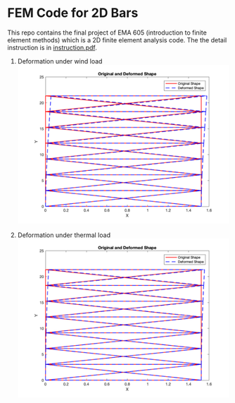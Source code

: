 # FEM Code for 2D Bars
This repo contains the final project of EMA 605 (introduction to finite element methods) which is a 2D finite element analysis code. The the detail instruction is in [instruction.pdf](docs/instruction.pdf).

1. Deformation under wind load
![wind Load](images/wind.png)

2. Deformation under thermal load
![Thermal Load](images/thermal.png)

